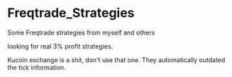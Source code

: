 # Freqtrade_Strategies
Some Freqtrade strategies from myself and others

looking for real 3% profit strategies.

Kucoin exchange is a shit, don't use that one. They automatically outdated the tick information.
